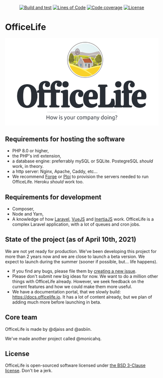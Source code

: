 <div align="center">

[![Build and test](https://img.shields.io/github/workflow/status/officelifehq/officelife/Build%20and%20test/master)](https://github.com/officelifehq/officelife/actions?query=workflow%3A%22Build+and+test%22)
[![Lines of Code](https://img.shields.io/tokei/lines/github/officelifehq/officelife)](https://sonarcloud.io/dashboard?id=officelife)
[![Code coverage](https://img.shields.io/sonar/coverage/officelife?server=https%3A%2F%2Fsonarcloud.io)](https://sonarcloud.io/project/activity?custom_metrics=coverage&amp;graph=custom&amp;id=officelife)
[![License](https://img.shields.io/github/license/officelifehq/officelife)](https://opensource.org/licenses/BSD-3-Clause)

</div>

# OfficeLife

<div align="center">

  ![Logo](docs/img/logo.png)

</div>

## Requirements for hosting the software

- PHP 8.0 or higher,
- the PHP's intl extension,
- a database engine: preferrably mySQL or SQLite. PostegreSQL _should_ work, in theory.
- a http server: Nginx, Apache, Caddy, etc...
- We recommend [Forge](https://forge.laravel.com/) or [Ploi](https://ploi.io) to provision the servers needed to run OfficeLife. Heroku _should_ work too.

## Requirements for development

- Composer,
- Node and Yarn,
- A knowledge of how [Laravel](https://laravel.com), [VueJS](https://vuejs.org/) and [InertiaJS](https://inertiajs.com/) work. OfficeLife is a complex Laravel application, with a lot of queues and cron jobs.

## State of the project (as of April 10th, 2021)

We are not yet ready for production. We've been developing this project for more than 2 years now and we are close to launch a beta version. We expect to launch during the summer (sooner if possible, but... life happens).

* If you find any bugs, please file them by [creating a new issue](https://github.com/officelifehq/officelife/issues).
* Please don't submit new big ideas for now. We want to do a million other things with OfficeLife already. However, we seek feedback on the current features and how we could make them more useful.
* We have a documentation portal, that we slowly build: https://docs.officelife.io. It has a lot of content already, but we plan of adding much more before launching in beta.

## Core team

OfficeLife is made by @djaiss and @asbiin.

We've made another project called @monicahq.

## License

OfficeLife is open-sourced software licensed under [the BSD 3-Clause license](LICENSE). Don't be a jerk.
